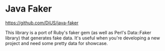 # Java Faker
https://github.com/DiUS/java-faker

This library is a port of Ruby's faker gem (as well as Perl's Data::Faker library) that generates fake data. It's useful when you're developing a new project and need some pretty data for showcase.

